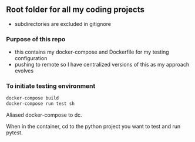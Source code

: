 ## Root folder for all my coding projects
- subdirectories are excluded in gitignore

### Purpose of this repo
- this contains my docker-compose and Dockerfile for my testing configuration
- pushing to remote so I have centralized versions of this as my approach evolves

### To initiate testing environment
```bash
docker-compose build
docker-compose run test sh
```
Aliased docker-compose to dc.

When in the container, cd to the python project you want to test and run pytest.
